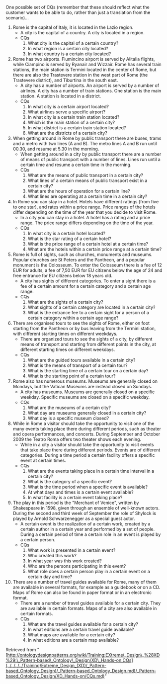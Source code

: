 One possible set of CQs (remember that these should reflect what the customer wants to be able to do, rather than just a translation from the scenario)...



1. Rome is the capital of Italy, it is located in the Lazio region.
	* A city is the capital of a country. A city is located in a region.
	* CQs
		1. What city is the capital of a certain country?
		2. In what region is a certain city located?
		3. In what country is a certain city located?
2. Rome has two airports. Fiumincino airport is served by Alitalia flights, while Ciampino is served by Ryanair and Wizzair. Rome has several train stations, the main station is Termini located in the center of Rome, but there are also the Trastevere station in the west part of Rome (the Trastevere district), and Tiburtina in the south east.
	* A city has a number of airports. An airport is served by a number of airlines. A city has a number of train stations. One station is the main station. A station is located in a district.
	* CQs
		1. In what city is a certain airport located?
		2. What airlines serve a specific airport?
		3. In what city is a certain train station located?
		4. Which is the main station of a certain city?
		5. In what district is a certain train station located?
		6. What are the districts of a certain city?
3. When getting around in Rome by public transport there are buses, trams and a metro with two lines (A and B). The metro lines A and B run until 00.30, and resume at 5.30 in the morning.
	* When getting around in a city by public transport there are a number of means of public transport with a number of lines. Lines run until a certain time and resume a certain time in the morning.
	* CQs
		1. What are the means of public transport in a certain city?
		2. What lines of a certain means of public transport exist in a certain city?
		3. What are the hours of operation for a certain line?
		4. What lines are operating at a certain time in a certain city?
4. In Rome you can stay in a hotel. Hotels have different ratings (from five to one star), and rates within a price range. Price ranges of the hotels differ depending on the time of the year that you decide to visit Rome.
	* In a city you can stay in a hotel. A hotel has a rating and a price range. The price range differs depending on the time of the year.
	* CQs
		1. In what city is a certain hotel located?
		2. What is the star rating of a certain hotel?
		3. What is the price range of a certain hotel at a certain time?
		4. What are the hotels within a certain price range at a certain time?
5. Rome is full of sights, such as churches, monuments and museums. Popular churches are St Peters and the Pantheon, and a popular monument is the Colosseum. To enter the Colosseum there is a fee of 12 EUR for adults, a fee of 7,50 EUR for EU citizens below the age of 24 and free entrance for EU citizens below 18 years old.
	* A city has sights of different categories. To enter a sight there is a fee of a certain amount for a certain category and a certain age range.
	* CQs
		1. What are the sights of a certain city?
		2. What sights of a certain category are located in a certain city?
		3. What is the entrance fee to a certain sight for a person of a certain category within a certain age range?
6. There are organised tours to see the sights of Rome, either on foot starting from the Pantheon or by bus leaving from the Termini station, with different starting times on different weekdays.
	* There are organized tours to see the sights of a city, by different means of transport and starting from different points in the city, at different starting times on different weekdays.
	* CQs
		1. What are the guided tours available in a certain city?
		2. What is the means of transport of a certain tour?
		3. What is the starting time of a certain tour on a certain day?
		4. What is the starting point of a certain tour?
7. Rome also has numerous museums. Museums are generally closed on Mondays, but the Vatican Museums are instead closed on Sundays.
	* A city has museums. Museums are generally closed on a specific weekday. Specific museums are closed on a specific weekday.
	* CQs
		1. What are the museums of a certain city?
		2. What day are museums generally closed in a certain city?
		3. What day is a specific museum closed?
8. While in Rome a visitor should take the opportunity to visit one of the many events taking place there during different periods, such as theater and opera performances, and concerts. During September and October 2009 the Teatro Roma offers two theater shows each evening.
	* While in a city a visitor should take the opportunity to visit events that take place there during different periods. Events are of different categories. During a time period a certain facility offers a specific event at certain times.
	* CQs
		1. What are the events taking place in a certain time interval in a certain city?
		2. What is the category of a specific event?
		3. What is the time period when a specific event is available?
		4. At what days and times is a certain event available?
		5. In what facility is a certain event taking place?
9. The play in this period is the "Merchant of Venice", written by Shakespeare in 1598, given through an ensemble of well-known actors. During the second and third week of September the role of Shylock is played by Arnold Schwarzenegger as a special guest actor.
	* A certain event is the realization of a certain work, created by a certain author in a certain year and performed by a set of people. During a certain period of time a certain role in an event is played by a certain person.
	* CQs
		1. What work is presented in a certain event?
		2. Who created this work?
		3. In what year was this work created?
		4. Who are the persons participating in this event?
		5. What role does a certain person play in a certain event on a certain day and time?
10. There are a number of travel guides available for Rome, many of them are available in several formats, for example as a guidebook or on a CD. Maps of Rome can also be found in paper format or in an electronic format.
	* There are a number of travel guides available for a certain city. They are available in certain formats. Maps of a city are also available in certain formats.
	* CQs
		1. What are the travel guides available for a certain city?
		2. In what editions are a certain travel guide available?
		3. What maps are available for a certain city?
		4. In what editions are a certain map available?




Retrieved from "[http://ontologydesignpatterns.org/wiki/Training:EXtreme\_Design\_%28XD%29:\_Pattern-based\_Ontology\_Design/XD\_Hands-on:CQs](../../../../Training/Extreme_Design_(XD)/_Pattern-based_Ontology_Design)/_Pattern-based_Ontology_Design.md)/_Pattern-based_Ontology_Design/XD_Hands-on/CQs.md)"